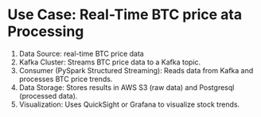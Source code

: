 # Use Case: Real-Time BTC price ata Processing

1. Data Source: real-time BTC price data
2. Kafka Cluster: Streams BTC price data to a Kafka topic.
3. Consumer (PySpark Structured Streaming): Reads data from Kafka and processes BTC price trends.
4. Data Storage: Stores results in AWS S3 (raw data) and Postgresql (processed data).
5. Visualization: Uses QuickSight or Grafana to visualize stock trends.




